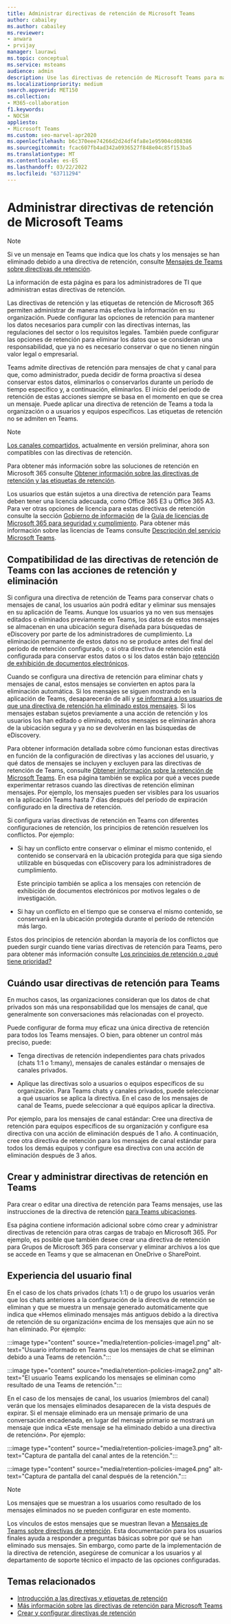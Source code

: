 ```yaml
---
title: Administrar directivas de retención de Microsoft Teams
author: cabailey
ms.author: cabailey
ms.reviewer:
- anwara
- prvijay
manager: laurawi
ms.topic: conceptual
ms.service: msteams
audience: admin
description: Use las directivas de retención de Microsoft Teams para mantener los mensajes que su organización necesita para cumplir con las directivas internas, los reglamentos del sector o los requisitos legales, y para eliminar mensajes que se consideran una responsabilidad o que no tienen ningún valor empresarial legal.
ms.localizationpriority: medium
search.appverid: MET150
ms.collection:
- M365-collaboration
f1.keywords:
- NOCSH
appliesto:
- Microsoft Teams
ms.custom: seo-marvel-apr2020
ms.openlocfilehash: b6c370eee74266d2d24df4fa8e1e95904cd08386
ms.sourcegitcommit: fcac607fb4ad342a0936527f848e04c85f153ba5
ms.translationtype: MT
ms.contentlocale: es-ES
ms.lasthandoff: 03/22/2022
ms.locfileid: "63711294"
---
```

# <a name="manage-retention-policies-for-microsoft-teams"></a>Administrar directivas de retención de Microsoft Teams

> [!NOTE]
> Si ve un mensaje en Teams que indica que los chats y los mensajes se han eliminado debido a una directiva de retención, consulte [Mensajes de Teams sobre directivas de retención](https://support.microsoft.com/office/teams-messages-about-retention-policies-c151fa2f-1558-4cf9-8e51-854e925b483b).
> 
> La información de esta página es para los administradores de TI que administran estas directivas de retención.

Las directivas de retención y las etiquetas de retención de Microsoft 365 permiten administrar de manera más efectiva la información en su organización. Puede configurar las opciones de retención para mantener los datos necesarios para cumplir con las directivas internas, las regulaciones del sector o los requisitos legales. También puede configurar las opciones de retención para eliminar los datos que se consideran una responsabilidad, que ya no es necesario conservar o que no tienen ningún valor legal o empresarial.

Teams admite directivas de retención para mensajes de chat y canal para que, como administrador, pueda decidir de forma proactiva si desea conservar estos datos, eliminarlos o conservarlos durante un período de tiempo específico y, a continuación, eliminarlos. El inicio del período de retención de estas acciones siempre se basa en el momento en que se crea un mensaje. Puede aplicar una directiva de retención de Teams a toda la organización o a usuarios y equipos específicos. Las etiquetas de retención no se admiten en Teams.

> [!NOTE]
> [Los canales compartidos](shared-channels.md), actualmente en versión preliminar, ahora son compatibles con las directivas de retención.

Para obtener más información sobre las soluciones de retención en Microsoft 365 consulte [Obtener información sobre las directivas de retención y las etiquetas de retención](/microsoft-365/compliance/retention).

Los usuarios que están sujetos a una directiva de retención para Teams deben tener una licencia adecuada, como Office 365 E3 u Office 365 A3. Para ver otras opciones de licencia para estas directivas de retención consulte la sección [Gobierno de información](/office365/servicedescriptions/microsoft-365-service-descriptions/microsoft-365-tenantlevel-services-licensing-guidance/microsoft-365-security-compliance-licensing-guidance#information-governance) de la [Guía de licencias de Microsoft 365 para seguridad y cumplimiento](/office365/servicedescriptions/microsoft-365-service-descriptions/microsoft-365-tenantlevel-services-licensing-guidance/microsoft-365-security-compliance-licensing-guidance#information-governance). Para obtener más información sobre las licencias de Teams consulte [Descripción del servicio Microsoft Teams](/office365/servicedescriptions/teams-service-description).

## <a name="how-teams-retention-policies-support-retain-and-delete-actions"></a>Compatibilidad de las directivas de retención de Teams con las acciones de retención y eliminación

Si configura una directiva de retención de Teams para conservar chats o mensajes de canal, los usuarios aún podrá editar y eliminar sus mensajes en su aplicación de Teams. Aunque los usuarios ya no ven sus mensajes editados o eliminados previamente en Teams, los datos de estos mensajes se almacenan en una ubicación segura diseñada para búsquedas de eDiscovery por parte de los administradores de cumplimiento. La eliminación permanente de estos datos no se produce antes del final del período de retención configurado, o si otra directiva de retención está configurada para conservar estos datos o si los datos están bajo [retención de exhibición de documentos electrónicos](/microsoft-365/compliance/retention#when-to-use-retention-policies-and-retention-labels-or-ediscovery-holds).

Cuando se configura una directiva de retención para eliminar chats y mensajes de canal, estos mensajes se convierten en aptos para la eliminación automática. Si los mensajes se siguen mostrando en la aplicación de Teams, desaparecerán de allí y [se informará a los usuarios de que una directiva de retención ha eliminado estos mensajes](#end-user-experience). Si los mensajes estaban sujetos previamente a una acción de retención y los usuarios los han editado o eliminado, estos mensajes se eliminarán ahora de la ubicación segura y ya no se devolverán en las búsquedas de eDiscovery.

Para obtener información detallada sobre cómo funcionan estas directivas en función de la configuración de directivas y las acciones del usuario, y qué datos de mensajes se incluyen y excluyen para las directivas de retención de Teams, consulte [Obtener información sobre la retención de Microsoft Teams](/microsoft-365/compliance/retention-policies-teams). En esa página también se explica por qué a veces puede experimentar retrasos cuando las directivas de retención eliminan mensajes. Por ejemplo, los mensajes pueden ser visibles para los usuarios en la aplicación Teams hasta 7 días después del período de expiración configurado en la directiva de retención.

Si configura varias directivas de retención en Teams con diferentes configuraciones de retención, los principios de retención resuelven los conflictos. Por ejemplo:

- Si hay un conflicto entre conservar o eliminar el mismo contenido, el contenido se conservará en la ubicación protegida para que siga siendo utilizable en búsquedas con eDiscovery para los administradores de cumplimiento.
    
    Este principio también se aplica a los mensajes con retención de exhibición de documentos electrónicos por motivos legales o de investigación.

- Si hay un conflicto en el tiempo que se conserva el mismo contenido, se conservará en la ubicación protegida durante el período de retención más largo.

Estos dos principios de retención abordan la mayoría de los conflictos que pueden surgir cuando tiene varias directivas de retención para Teams, pero para obtener más información consulte [Los principios de retención o ¿qué tiene prioridad?](/microsoft-365/compliance/retention#the-principles-of-retention-or-what-takes-precedence)

## <a name="when-to-use-retention-policies-for-teams"></a>Cuándo usar directivas de retención para Teams

En muchos casos, las organizaciones consideran que los datos de chat privados son más una responsabilidad que los mensajes de canal, que generalmente son conversaciones más relacionadas con el proyecto.

Puede configurar de forma muy eficaz una única directiva de retención para todos los Teams mensajes. O bien, para obtener un control más preciso, puede:

- Tenga directivas de retención independientes para chats privados (chats 1:1 o 1:many), mensajes de canales estándar o mensajes de canales privados.

- Aplique las directivas solo a usuarios o equipos específicos de su organización. Para Teams chats y canales privados, puede seleccionar a qué usuarios se aplica la directiva. En el caso de los mensajes de canal de Teams, puede seleccionar a qué equipos aplicar la directiva.

Por ejemplo, para los mensajes de canal estándar: Cree una directiva de retención para equipos específicos de su organización y configure esa directiva con una acción de eliminación después de 1 año. A continuación, cree otra directiva de retención para los mensajes de canal estándar para todos los demás equipos y configure esa directiva con una acción de eliminación después de 3 años.

## <a name="create-and-manage-retention-policies-for-teams"></a>Crear y administrar directivas de retención en Teams

Para crear o editar una directiva de retención para Teams mensajes, use las instrucciones de la directiva de retención [para Teams ubicaciones](/microsoft-365/compliance/create-retention-policies#retention-policy-for-teams-locations).

Esa página contiene información adicional sobre cómo crear y administrar directivas de retención para otras cargas de trabajo en Microsoft 365. Por ejemplo, es posible que también desee crear una directiva de retención para Grupos de Microsoft 365 para conservar y eliminar archivos a los que se accede en Teams y que se almacenan en OneDrive o SharePoint.  

## <a name="end-user-experience"></a>Experiencia del usuario final

En el caso de los chats privados (chats 1:1) o de grupo los usuarios verán que los chats anteriores a la configuración de la directiva de retención se eliminan y que se muestra un mensaje generado automáticamente que indica que «Hemos eliminado mensajes más antiguos debido a la directiva de retención de su organización» encima de los mensajes que aún no se han eliminado. Por ejemplo:

:::image type="content" source="media/retention-policies-image1.png" alt-text="Usuario informado en Teams que los mensajes de chat se eliminan debido a una Teams de retención.":::


:::image type="content" source="media/retention-policies-image2.png" alt-text="El usuario Teams explicando los mensajes se eliminan como resultado de una Teams de retención.":::

En el caso de los mensajes de canal, los usuarios (miembros del canal) verán que los mensajes eliminados desaparecen de la vista después de expirar. Si el mensaje eliminado era un mensaje primario de una conversación encadenada, en lugar del mensaje primario se mostrará un mensaje que indica «Este mensaje se ha eliminado debido a una directiva de retención». Por ejemplo:

:::image type="content" source="media/retention-policies-image3.png" alt-text="Captura de pantalla del canal antes de la retención.":::

:::image type="content" source="media/retention-policies-image4.png" alt-text="Captura de pantalla del canal después de la retención.":::

> [!NOTE]
> Los mensajes que se muestran a los usuarios como resultado de los mensajes eliminados no se pueden configurar en este momento.

Los vínculos de estos mensajes que se muestran llevan a [Mensajes de Teams sobre directivas de retención](https://support.microsoft.com/en-us/office/teams-messages-about-retention-policies-c151fa2f-1558-4cf9-8e51-854e925b483b). Esta documentación para los usuarios finales ayuda a responder a preguntas básicas sobre por qué se han eliminado sus mensajes. Sin embargo, como parte de la implementación de la directiva de retención, asegúrese de comunicar a los usuarios y al departamento de soporte técnico el impacto de las opciones configuradas.

## <a name="related-topics"></a>Temas relacionados

- [Introducción a las directivas y etiquetas de retención](/microsoft-365/compliance/get-started-with-retention)
- [Más información sobre las directivas de retención para Microsoft Teams](/microsoft-365/compliance/retention-policies-teams)
- [Crear y configurar directivas de retención](/microsoft-365/compliance/create-retention-policies)
